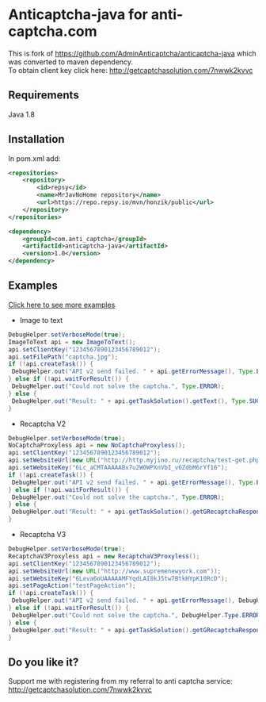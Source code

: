 # Anticaptcha-java for anti-captcha.com 
This is fork of https://github.com/AdminAnticaptcha/anticaptcha-java which was converted to maven dependency.  
To obtain client key click here: http://getcaptchasolution.com/7nwwk2kvvc

## Requirements
Java 1.8

## Installation
In pom.xml add:  
```xml
<repositories>  
    <repository>  
        <id>repsy</id>  
        <name>MrJavNoHome repository</name>  
        <url>https://repo.repsy.io/mvn/honzik/public</url>  
    </repository>  
</repositories>  
```

```xml
<dependency>
    <groupId>com.anti_captcha</groupId>
    <artifactId>anticaptcha-java</artifactId>
    <version>1.0</version>
</dependency>
```
## Examples
[Click here to see more examples](/src/com/anti_captcha/Main.java)

* Image to text
```java
DebugHelper.setVerboseMode(true);
ImageToText api = new ImageToText();
api.setClientKey("1234567890123456789012");
api.setFilePath("captcha.jpg");
if (!api.createTask()) {
 DebugHelper.out("API v2 send failed. " + api.getErrorMessage(), Type.ERROR);
} else if (!api.waitForResult()) {
 DebugHelper.out("Could not solve the captcha.", Type.ERROR);
} else {
 DebugHelper.out("Result: " + api.getTaskSolution().getText(), Type.SUCCESS);
}
```


* Recaptcha V2
```java
DebugHelper.setVerboseMode(true);
NoCaptchaProxyless api = new NoCaptchaProxyless();
api.setClientKey("1234567890123456789012");
api.setWebsiteUrl(new URL("http://http.myjino.ru/recaptcha/test-get.php"));
api.setWebsiteKey("6Lc_aCMTAAAAABx7u2W0WPXnVbI_v6ZdbM6rYf16");
if (!api.createTask()) {
 DebugHelper.out("API v2 send failed. " + api.getErrorMessage(), Type.ERROR);
} else if (!api.waitForResult()) {
 DebugHelper.out("Could not solve the captcha.", Type.ERROR);
} else {
 DebugHelper.out("Result: " + api.getTaskSolution().getGRecaptchaResponse(), Type.SUCCESS);
}
```

* Recaptcha V3
```java
DebugHelper.setVerboseMode(true);
RecaptchaV3Proxyless api = new RecaptchaV3Proxyless();
api.setClientKey("1234567890123456789012");
api.setWebsiteUrl(new URL("http://www.supremenewyork.com"));
api.setWebsiteKey("6Leva6oUAAAAAMFYqdLAI8kJ5tw7BtkHYpK10RcD");
api.setPageAction("testPageAction");
if (!api.createTask()) {
 DebugHelper.out("API v2 send failed. " + api.getErrorMessage(), DebugHelper.Type.ERROR);
} else if (!api.waitForResult()) {
 DebugHelper.out("Could not solve the captcha.", DebugHelper.Type.ERROR);
} else {
 DebugHelper.out("Result: " + api.getTaskSolution().getGRecaptchaResponse(), DebugHelper.Type.SUCCESS);
}
```

## Do you like it?
Support me with registering from my referral to anti captcha service: http://getcaptchasolution.com/7nwwk2kvvc
